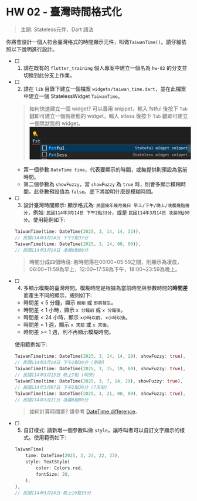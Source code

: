 # HW 02 - 臺灣時間格式化
> 主題: Stateless元件、Dart 語法

你將會設計一個人符合臺灣格式的時間顯示元件，叫做`TaiwanTime()`。請仔細依照以下說明進行設計。
- [ ] 1. 請在既有的 `flutter_training` 個人專案中建立一個名為 `hw-02` 的分支並切換到此分支上作業。
- [ ] 2. 請在 `lib` 目錄下建立一個檔案 `widgets/taiwan_time.dart`，並在此檔案中建立一個 StatelessWidget `TaiwanTime`。
    > 如何快速建立一個 widget? 可以善用 snippet，輸入 fstful 後按下 `Tab` 鍵即可建立一個有狀態的 widget，輸入 stless 後按下 `Tab` 鍵即可建立一個無狀態的 widget。![alt text](flutter_snippet.png)
    - 第一個參數 `DateTime time`，代表要顯示的時間，或無提供則預設為當前時間。
    - 第二個參數為 `showFuzzy`，當 `showFuzzy` 為 `true` 時，則會多顯示模糊時間，此參數預設值為 `false`。底下將說明什麼是模糊時間。
- [ ] 3. 設計臺灣時間顯示: 顯示格式為: `民國幾年幾月幾日 早上/下午/晚上/凌晨幾點幾分`，例如: `民國114年3月14日 下午2點33分`，或是 `民國114年3月14日 凌晨0點00分`。使用範例如下:
    ```dart
    TaiwanTime(time: DateTime(2025, 3, 14, 14, 33)),
    // 民國114年3月14日 下午2點33分
    TaiwanTime(time: DateTime(2025, 3, 14, 00, 00)),
    // 民國114年3月14日 凌晨0點00分
    ```
    > 時間分成四個時段: 若時間落在00:00~05:59之間，則顯示為凌晨，06:00~11:59為早上，12:00~17:59為下午，18:00~23:59為晚上。
- [ ] 4. 多顯示模糊的臺灣時間。模糊時間是根據為當前時間與參數時間的**時間差**而產生不同的顯示，規則如下:
    - 時間差 < 5 分鐘，顯示 `剛剛` 或 `即將發生`。
    - 時間差 < 1 小時，顯示 `x 分鐘前` 或 `x 分鐘後`。
    - 時間差 < 24 小時，顯示 `x小時以前`、`x小時以後`。
    - 時間差 < 1 週，顯示 `x 天前` 或 `x 天後`。
    - 時間差 >= 1 週，則不再顯示模糊時間。  
    
    使用範例如下:
    ```dart
    TaiwanTime(time: DateTime(2025, 3, 14, 14, 29), showFuzzy: true),
    // 民國114年3月14日 下午2點30分 (剛剛)
    TaiwanTime(time: DateTime(2025, 3, 15, 19, 00), showFuzzy: true),
    // 民國114年3月15日 晚上7點 (明天)
    TaiwanTime(time: DateTime(2025, 3, 7, 14, 29), showFuzzy: true),
    // 民國114年3月07日 下午2點30分 (7天前)
    TaiwanTime(time: DateTime(2025, 3, 21, 00, 00), showFuzzy: true),
    // 民國114年3月21日 凌晨0點00分 
    ```
    > 如何計算時間差? 請參考 [DateTime.difference](https://api.flutter.dev/flutter/dart-core/DateTime/difference.html)。
- [ ] 5. 自訂樣式: 請新增一個參數叫做 `style`，讓呼叫者可以自訂文字顯示的樣式。使用範例如下:
    ```dart
    TaiwanTime(
        time: DateTime(2025, 3, 24, 22, 33),
        style: TextStyle(
            color: Colors.red,
            fontSize: 20,
        ),
    ),
    // 民國114年3月24日 晚上10點33分
    ```
